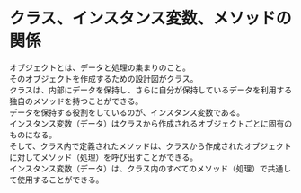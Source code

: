 # クラス、インスタンス変数、メソッドの関係
オブジェクトとは、データと処理の集まりのこと。<br>
そのオブジェクトを作成するための設計図がクラス。<br>
クラスは、内部にデータを保持し、さらに自分が保持しているデータを利用する独自のメソッドを持つことができる。<br>
データを保持する役割をしているのが、インスタンス変数である。<br>
インスタンス変数（データ）はクラスから作成されるオブジェクトごとに固有のものになる。<br>
そして、クラス内で定義されたメソッドは、クラスから作成されたオブジェクトに対してメソッド（処理）を呼び出すことができる。<br>
インスタンス変数（データ）は、クラス内のすべてのメソッド（処理）で共通して使用することができる。
